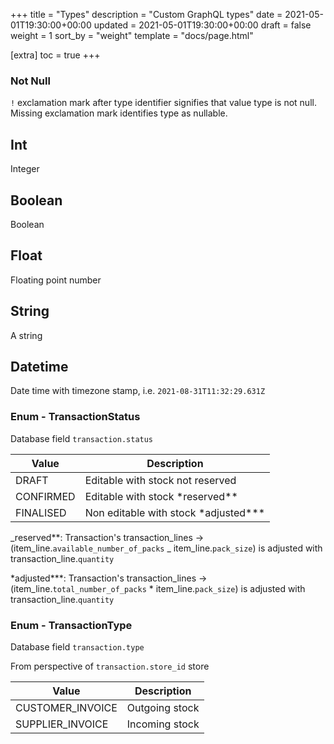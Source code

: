 +++
title = "Types"
description = "Custom GraphQL types"
date = 2021-05-01T19:30:00+00:00
updated = 2021-05-01T19:30:00+00:00
draft = false
weight = 1
sort_by = "weight"
template = "docs/page.html"

[extra]
toc = true
+++

### Not Null

`!` exclamation mark after type identifier signifies that value type is not null. Missing exclamation mark identifies type as nullable.

## Int

Integer

## Boolean

Boolean

## Float

Floating point number

## String

A string

## Datetime

Date time with timezone stamp, i.e. `2021-08-31T11:32:29.631Z`

### Enum - TransactionStatus

Database field `transaction.status`

| Value     | Description                              |
| --------- | ---------------------------------------- |
| DRAFT     | Editable with stock not reserved         |
| CONFIRMED | Editable with stock \*reserved\*\*       |
| FINALISED | Non editable with stock \*adjusted\*\*\* |

_reserved\*\*: Transaction's transaction_lines -> (item_line.`available_number_of_packs` _ item_line.`pack_size`) is adjusted with transaction_line.`quantity`

\*adjusted*\*\*: Transaction's transaction_lines -> (item_line.`total_number_of_packs` * item_line.`pack_size`) is adjusted with transaction_line.`quantity`

### Enum - TransactionType

Database field `transaction.type`

From perspective of `transaction.store_id` store

| Value            | Description    |
| ---------------- | -------------- |
| CUSTOMER_INVOICE | Outgoing stock |
| SUPPLIER_INVOICE | Incoming stock |
